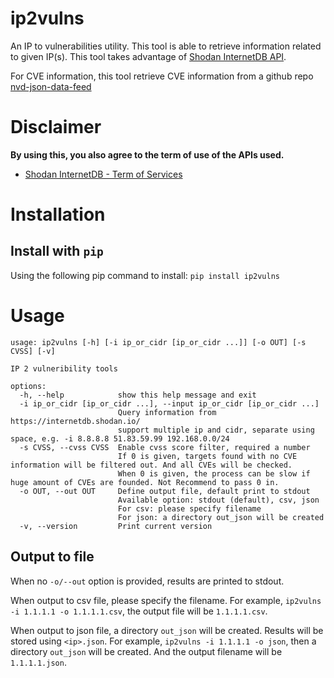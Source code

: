 # ip2vulns

An IP to vulnerabilities utility.
This tool is able to retrieve information related to given IP(s).
This tool takes advantage of [Shodan InternetDB API](https://internetdb.shodan.io/).

For CVE information, this tool retrieve CVE information from a github repo [nvd-json-data-feed](https://github.com/fkie-cad/nvd-json-data-feeds/)

# Disclaimer

**By using this, you also agree to the term of use of the APIs used.**

- [Shodan InternetDB - Term of Services](https://static.shodan.io/legal/terms.html)

# Installation

## Install with `pip`

Using the following pip command to install: `pip install ip2vulns`

# Usage

```text
usage: ip2vulns [-h] [-i ip_or_cidr [ip_or_cidr ...]] [-o OUT] [-s CVSS] [-v]

IP 2 vulneribility tools

options:
  -h, --help            show this help message and exit
  -i ip_or_cidr [ip_or_cidr ...], --input ip_or_cidr [ip_or_cidr ...]
                        Query information from https://internetdb.shodan.io/
                        support multiple ip and cidr, separate using space, e.g. -i 8.8.8.8 51.83.59.99 192.168.0.0/24
  -s CVSS, --cvss CVSS  Enable cvss score filter, required a number
                        If 0 is given, targets found with no CVE information will be filtered out. And all CVEs will be checked.
                        When 0 is given, the process can be slow if huge amount of CVEs are founded. Not Recommend to pass 0 in.
  -o OUT, --out OUT     Define output file, default print to stdout
                        Available option: stdout (default), csv, json
                        For csv: please specify filename
                        For json: a directory out_json will be created
  -v, --version         Print current version
```

## Output to file

When no `-o/--out` option is provided, results are printed to stdout.

When output to csv file, please specify the filename.
For example, `ip2vulns -i 1.1.1.1 -o 1.1.1.1.csv`, the output file will be `1.1.1.1.csv`.

When output to json file, a directory `out_json` will be created. Results will be stored using `<ip>.json`.
For example, `ip2vulns -i 1.1.1.1 -o json`, then a directory `out_json` will be created. And the output filename will be `1.1.1.1.json`.
